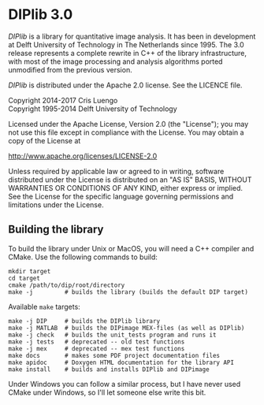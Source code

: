 # DIPlib 3.0

*DIPlib* is a library for quantitative image analysis. It has been in development
at Delft University of Technology in The Netherlands since 1995. The 3.0 release
represents a complete rewrite in C++ of the library infrastructure, with most of
the image processing and analysis algorithms ported unmodified from the previous
version.

*DIPlib* is distributed under the Apache 2.0 license. See the LICENCE file.

Copyright 2014-2017 Cris Luengo  
Copyright 1995-2014 Delft University of Technology

Licensed under the Apache License, Version 2.0 (the "License");
you may not use this file except in compliance with the License.
You may obtain a copy of the License at

   http://www.apache.org/licenses/LICENSE-2.0

Unless required by applicable law or agreed to in writing, software
distributed under the License is distributed on an "AS IS" BASIS,
WITHOUT WARRANTIES OR CONDITIONS OF ANY KIND, either express or implied.
See the License for the specific language governing permissions and
limitations under the License.

## Building the library

To build the library under Unix or MacOS, you will need a C++ compiler and CMake.
Use the following commands to build:

    mkdir target
    cd target
    cmake /path/to/dip/root/directory
    make -j         # builds the library (builds the default DIP target)

Available `make` targets:

    make -j DIP     # builds the DIPlib library
    make -j MATLAB  # builds the DIPimage MEX-files (as well as DIPlib)
    make -j check   # builds the unit_tests program and runs it
    make -j tests   # deprecated -- old test functions
    make -j mex     # deprecated -- mex test functions
    make docs       # makes some PDF project documentation files
    make apidoc     # Doxygen HTML documentation for the library API
    make install    # builds and installs DIPlib and DIPimage

Under Windows you can follow a similar process, but I have never used CMake under
Windows, so I'll let someone else write this bit.
